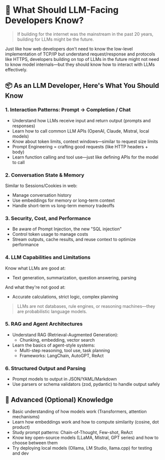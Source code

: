 # 🧠 What Should LLM-Facing Developers Know?

> If building for the internet was the mainstream in the past 20 years, building for LLMs might be the future.

Just like how web developers don't need to know the low-level implementation of TCP/IP but understand request/response and protocols like HTTPS, developers building on top of LLMs in the future might not need to know model internals—but they should know how to interact with LLMs effectively.

## 📦 As an LLM Developer, Here's What You Should Know

### 1. Interaction Patterns: Prompt → Completion / Chat

- Understand how LLMs receive input and return output (prompts and responses)
- Learn how to call common LLM APIs (OpenAI, Claude, Mistral, local models)
- Know about token limits, context windows—similar to request size limits
- Prompt Engineering = crafting good requests (like HTTP headers + body)
- Learn function calling and tool use—just like defining APIs for the model to call

### 2. Conversation State & Memory

Similar to Sessions/Cookies in web:

- Manage conversation history
- Use embeddings for memory or long-term context
- Handle short-term vs long-term memory tradeoffs

### 3. Security, Cost, and Performance

- Be aware of Prompt Injection, the new "SQL injection"
- Control token usage to manage costs
- Stream outputs, cache results, and reuse context to optimize performance

### 4. LLM Capabilities and Limitations

Know what LLMs are good at:

- Text generation, summarization, question answering, parsing

And what they're not good at:

- Accurate calculations, strict logic, complex planning

> LLMs are not databases, rule engines, or reasoning machines—they are probabilistic language models.

### 5. RAG and Agent Architectures

- Understand RAG (Retrieval-Augmented Generation):
  - Chunking, embedding, vector search
- Learn the basics of agent-style systems:
  - Multi-step reasoning, tool use, task planning
  - Frameworks: LangChain, AutoGPT, ReAct

### 6. Structured Output and Parsing

- Prompt models to output in JSON/YAML/Markdown
- Use parsers or schema validators (zod, pydantic) to handle output safely

## 🧩 Advanced (Optional) Knowledge

- Basic understanding of how models work (Transformers, attention mechanisms)
- Learn how embeddings work and how to compute similarity (cosine, dot product)
- Study prompt patterns: Chain-of-Thought, Few-shot, ReAct
- Know key open-source models (LLaMA, Mistral, GPT series) and how to choose between them
- Try deploying local models (Ollama, LM Studio, llama.cpp) for testing and dev
